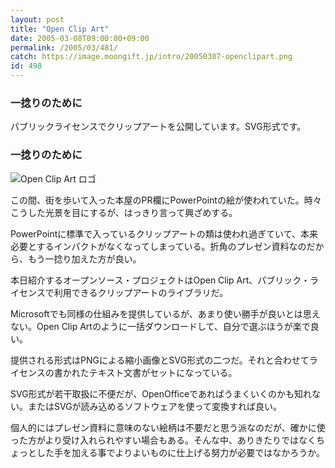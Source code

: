 ```yaml
---
layout: post
title: "Open Clip Art"
date: 2005-03-08T09:00:00+09:00
permalink: /2005/03/481/
catch: https://image.moongift.jp/intro/20050307-openclipart.png
id: 498
---
```

### 一捻りのために
  
パブリックライセンスでクリップアートを公開しています。SVG形式です。  
<!--more-->  

### 一捻りのために
  

![Open Clip Art ロゴ](https://image.moongift.jp/intro/20050307-openclipart.png "Open Clip Art ロゴ")

  

この間、街を歩いて入った本屋のPR欄にPowerPointの絵が使われていた。時々こうした光景を目にするが、はっきり言って興ざめする。

  

PowerPointに標準で入っているクリップアートの類は使われ過ぎていて、本来必要とするインパクトがなくなってしまっている。折角のプレゼン資料なのだから、もう一捻り加えた方が良い。

  

本日紹介するオープンソース・プロジェクトはOpen Clip Art、パブリック・ライセンスで利用できるクリップアートのライブラリだ。

  

Microsoftでも同様の仕組みを提供しているが、あまり使い勝手が良いとは思えない。Open Clip Artのように一括ダウンロードして、自分で選ぶほうが楽で良い。

  

提供される形式はPNGによる縮小画像とSVG形式の二つだ。それと合わせてライセンスの書かれたテキスト文書がセットになっている。

  

SVG形式が若干取扱に不便だが、OpenOfficeであればうまくいくのかも知れない。またはSVGが読み込めるソフトウェアを使って変換すれば良い。

  

個人的にはプレゼン資料に意味のない絵柄は不要だと思う派なのだが、確かに使った方がより受け入れられやすい場合もある。そんな中、ありきたりではなくちょっとした手を加える事でよりよいものに仕上げる努力が必要ではなかろうか。

